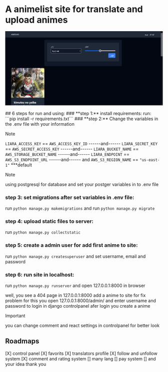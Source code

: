 # A animelist site for translate and upload animes
<p align="center"><img alt="anifilms Demo" src="https://github.com/ParsaFaghani/anifilms/raw/master/screenshot1.jpg"/></p>
## 6 steps for run and using:
### **step 1:** install requirements:
run: ```pip install -r requirements.txt```
### **step 2:** Change the variables in the .env file with your information

> [!NOTE]
> ```LIARA_ACCESS_KEY``` == ```AWS_ACCESS_KEY_ID``` ------and------
> ```LIARA_SECRET_KEY``` == ```AWS_SECRET_ACCESS_KEY``` ------and------
> ```LIARA_BUCKET_NAME``` == ```AWS_STORAGE_BUCKET_NAME``` ------and------
> ```LIARA_ENDPOINT``` == ```AWS_S3_ENDPOINT_URL``` ------and------
> and ```AWS_S3_REGION_NAME``` == ```"us-east-1"``` ***default

> [!NOTE]
> using postgresql for database and set your postger variables in to .env file

### **step 3:** set migrations after set variables in .env file:
run ```python manage.py makemigrations```
and run ```python manage.py migrate```

### **step 4:** upload static files to server:
run ```python manage.py collectstatic```

### **step 5:** create a admin user for add first anime to site:
run ```python manage.py createsuperuser```
and set username, email and password

### **step 6:** run site in localhost:
run ```python manage.py runserver```
and open 127.0.0.1:8000 in browser

well, you see a 404 page in 127.0.0.1:8000
add a anime to site for fix problem
for this you open 127.0.0.1:8000/admin/ and enter username and password to login in django controlpanel
afer login you create a anime
> [!IMPORTANT]
> you can change comment and react settings in controlpanel for better look


## Roadmaps
[X] control panel
[X] favorits
[X] translators profile
[X] follow and unfollow system
[X] comment and rating system
[] many lang
[] pay system
[] and your idea
thank you
